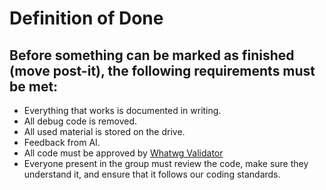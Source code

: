 # Definition of Done

## Before something can be marked as finished (move post-it), the following requirements must be met:

- Everything that works is documented in writing.  
- All debug code is removed.  
- All used material is stored on the drive.  
- Feedback from AI.  
- All code must be approved by [Whatwg Validator](https://whatwg.org/validator/)  
- Everyone present in the group must review the code, make sure they understand it, and ensure that it follows our coding standards.  
